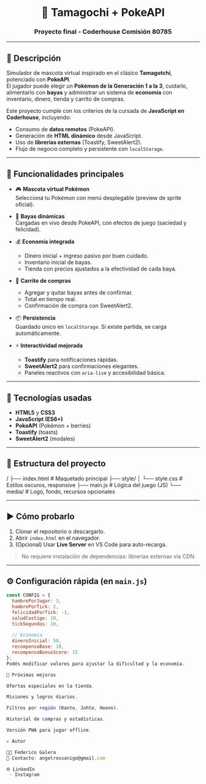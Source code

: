 <h1 align="center">🐾 Tamagochi + PokeAPI</h1>
<h3 align="center">Proyecto final - Coderhouse Comisión 80785</h3>

---

## 📖 Descripción

Simulador de mascota virtual inspirado en el clásico **Tamagotchi**, potenciado con **PokeAPI**.  
El jugador puede elegir un **Pokémon de la Generación 1 a la 3**, cuidarlo, alimentarlo con **bayas** y administrar un sistema de **economía** con inventario, dinero, tienda y carrito de compras.

Este proyecto cumple con los criterios de la cursada de **JavaScript en Coderhouse**, incluyendo:

- Consumo de **datos remotos** (PokeAPI).
- Generación de **HTML dinámico** desde JavaScript.
- Uso de **librerías externas** (Toastify, SweetAlert2).
- Flujo de negocio completo y persistente con `localStorage`.

---

## 🚀 Funcionalidades principales

- 🎮 **Mascota virtual Pokémon**  
  Seleccioná tu Pokémon con menú desplegable (preview de sprite oficial).  

- 🥗 **Bayas dinámicas**  
  Cargadas en vivo desde PokeAPI, con efectos de juego (saciedad y felicidad).  

- 💰 **Economía integrada**  
  - Dinero inicial + ingreso pasivo por buen cuidado.  
  - Inventario inicial de bayas.  
  - Tienda con precios ajustados a la efectividad de cada baya.  

- 🛒 **Carrito de compras**  
  - Agregar y quitar bayas antes de confirmar.  
  - Total en tiempo real.  
  - Confirmación de compra con SweetAlert2.  

- 📦 **Persistencia**  
  Guardado único en `localStorage`. Si existe partida, se carga automáticamente.  

- ⚡ **Interactividad mejorada**  
  - **Toastify** para notificaciones rápidas.  
  - **SweetAlert2** para confirmaciones elegantes.  
  - Paneles reactivos con `aria-live` y accesibilidad básica.  

---

## 🧩 Tecnologías usadas

- **HTML5** y **CSS3**  
- **JavaScript (ES6+)**  
- **PokeAPI** (Pokémon + berries)  
- **Toastify** (toasts)  
- **SweetAlert2** (modales)  

---

## 📂 Estructura del proyecto

/
├── index.html # Maquetado principal
├── style/
│ └── style.css # Estilos oscuros, responsive
├── main.js # Lógica del juego (JS)
└── media/ # Logo, fondo, recursos opcionales

---

## ▶️ Cómo probarlo

1. Clonar el repositorio o descargarlo.  
2. Abrir `index.html` en el navegador.  
3. (Opcional) Usar **Live Server** en VS Code para auto-recarga.  

> No requiere instalación de dependencias: librerías externas vía CDN.

---

## ⚙️ Configuración rápida (en `main.js`)

```js
const CONFIG = {
  hambrePorJugar: 3,
  hambrePorTick: 2,
  felicidadPorTick: -1,
  saludCastigo: 10,
  tickSegundos: 10,
  
  // Economía
  dineroInicial: 50,
  recompensaBase: 18,
  recompensaBonusScore: 15
};
Podés modificar valores para ajustar la dificultad y la economía.

📌 Próximas mejoras

Ofertas especiales en la tienda.

Misiones y logros diarios.

Filtros por región (Kanto, Johto, Hoenn).

Historial de compras y estadísticas.

Versión PWA para jugar offline.

✍️ Autor

👨‍💻 Federico Galera
📧 Contacto: angelrossanigo@gmail.com

🌐 LinkedIn
 · Instagram
